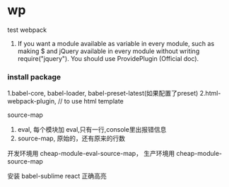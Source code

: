 # wp
test webpack


1. If you want a module available as variable in every module, such as making $ and jQuery available in every module without writing require("jquery"). You should use ProvidePlugin (Official doc).





### install package

1.babel-core, babel-loader, babel-preset-latest(如果配置了preset)
2.html-webpack-plugin, // to use html template
 

source-map

1. eval, 每个模块加 eval,只有一行,console里出报错信息
2. source-map, 原始的，还有原来的行数


开发环境用 cheap-module-eval-source-map，
生产环境用 cheap-module-source-map

安装 babel-sublime react 正确高亮